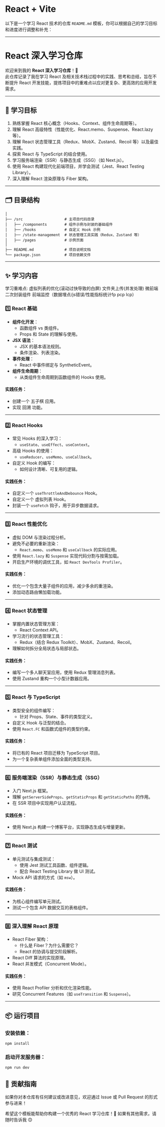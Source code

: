 # React + Vite
以下是一个学习 React 技术的仓库 `README.md` 模板，你可以根据自己的学习目标和进度进行调整和补充：

---

# **React 深入学习仓库**

欢迎来到我的 **React 深入学习仓库**！🎉  
此仓库记录了我在学习 React 及相关技术栈过程中的实践、思考和总结，旨在不断提升 React 开发技能，提炼项目中的重难点以应对更复杂、更高效的应用开发需求。

---

## 🚀 **学习目标**

1. 熟练掌握 React 核心概念（Hooks、Context、组件生命周期等）。
2. 理解 React 高级特性（性能优化、React.memo、Suspense、React.lazy 等）。
3. 理解 React 状态管理工具（Redux、MobX、Zustand、Recoil 等）以及最佳实践。
4. 探索 React 与 TypeScript 的结合使用。
5. 学习服务端渲染（SSR）与静态生成（SSG）（如 Next.js）。
6. 使用 React 构建现代化前端项目，并学会测试（Jest、React Testing Library）。
7. 深入理解 React 渲染原理与 Fiber 架构。

---

## 🗂️ **目录结构**

```
│
├── /src                   # 主项目代码目录
│   ├── /components        # 组件示例与封装的基础组件
│   ├── /hooks             # 自定义 Hook 示例
│   ├── /state-management  # 状态管理工具实践（Redux、Zustand 等）
│   ├── /pages             # 示例页面
│
├── README.md              # 项目说明文档
└── package.json           # 项目依赖文件
```

---

## ✨ **学习内容**

学习重难点:
    虚拟列表的优化(滚动过快导致的白屏)
    文件夹上传(并发处理)
    微前端
    二次封装组件
    前端监控（数据埋点/js错误/性能指标统计fp pcp lcp）

### **1️⃣ React 基础**
- **组件化开发**：
  - 函数组件 vs 类组件。
  - Props 和 State 的理解与使用。
- **JSX 语法**：
  - JSX 的基本语法规则。
  - 条件渲染、列表渲染。
- **事件处理**：
  - React 中事件绑定与 SyntheticEvent。
- **组件生命周期**：
  - 从类组件生命周期到函数组件的 Hooks 使用。

#### 实践任务：
- 创建一个 五子棋 应用。
- 实现 回溯 功能。

---

### **2️⃣ React Hooks**
- 常见 Hooks 的深入学习：
  - `useState`、`useEffect`、`useContext`。
- 高级 Hooks 的使用：
  - `useReducer`、`useMemo`、`useCallback`。
- 自定义 Hook 的编写：
  - 如何设计清晰、可复用的逻辑。

#### 实践任务：
- 自定义一个 `useThrottleAndDebounce` Hook。
- 自定义一个 虚拟列表 Hook。
- 封装一个 `useFetch` 钩子，用于异步数据请求。

---

### **3️⃣ React 性能优化**
- 虚拟 DOM 与渲染过程分析。
- 避免不必要的重新渲染：
  - `React.memo`、`useMemo` 和 `useCallback` 的实际应用。
- 使用 `React.lazy` 和 `Suspense` 实现代码分割与按需加载。
- 开启生产环境的调优工具，如 `React DevTools Profiler`。

#### 实践任务：
- 优化一个包含大量子组件的应用，减少多余的重渲染。
- 添加动态路由懒加载功能。

---

### **4️⃣ React 状态管理**
- 掌握内置状态管理方案：
  - React Context API。
- 学习流行的状态管理工具：
  - Redux（结合 Redux Toolkit）、MobX、Zustand、Recoil。
- 理解如何拆分全局状态与局部状态。

#### 实践任务：
- 编写一个多人聊天室应用，使用 Redux 管理消息列表。
- 使用 Zustand 重构一个小型计数器应用。

---

### **5️⃣ React 与 TypeScript**
- 类型安全的组件编写：
  - 针对 Props、State、事件的类型定义。
- 自定义 Hook 与泛型的结合。
- 使用 `React.FC` 和函数式组件的类型约束。

#### 实践任务：
- 将已有的 React 项目迁移为 TypeScript 项目。
- 为一个复杂表单组件添加全面的类型支持。

---

### **6️⃣ 服务端渲染（SSR）与静态生成（SSG）**
- 入门 Next.js 框架。
- 理解 `getServerSideProps`、`getStaticProps` 和 `getStaticPaths` 的作用。
- 在 SSR 项目中实现用户认证流程。

#### 实践任务：
- 使用 Next.js 构建一个博客平台，实现静态生成与增量更新。

---

### **7️⃣ React 测试**
- 单元测试与集成测试：
  - 使用 Jest 测试工具函数、组件逻辑。
  - 配合 React Testing Library 做 UI 测试。
- Mock API 请求的方式（如 `msw`）。

#### 实践任务：
- 为核心组件编写单元测试。
- 测试一个包含 API 数据交互的表格组件。

---

### **8️⃣ 深入理解 React 原理**
- React Fiber 架构：
  - 什么是 Fiber？为什么需要它？
  - React 的协调与提交阶段解析。
- React Diff 算法的实现原理。
- React 并发模式（Concurrent Mode）。

#### 实践任务：
- 使用 React Profiler 分析和优化渲染性能。
- 研究 Concurrent Features（如 `useTransition` 和 `Suspense`）。

---

## 📦 **运行项目**

### **安装依赖：**

```bash
npm install
```

### **启动开发服务器：**

```bash
npm run dev
```



## 🤝 **贡献指南**

如果你对本仓库有任何建议或改进意见，欢迎通过 Issue 或 Pull Request 的形式参与进来！



希望这个模板能帮助你构建一个优秀的 React 学习仓库！🎉 如果有其他需求，请随时告诉我 😊

